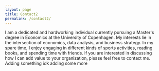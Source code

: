 ```yaml
---
layout: page
title: Contact2
permalink: /contact2/
---
```


I am a dedicated and hardworking individual currently pursuing a Master's degree in Economics at the University of Copenhagen. My interests lie in the intersection of economics, data analysis, and business strategy. In my spare time, I enjoy engaging in different kinds of sports activities, reading books, and spending time with friends. If you are interested in discussing how I can add value to your organization, please feel free to contact me. Adding something idk adding some more